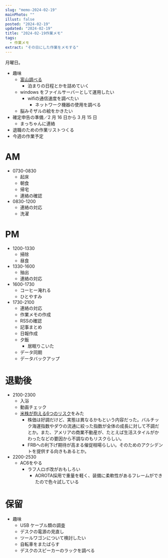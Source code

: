 ```yaml
---
slug: "memo-2024-02-19"
mainPhoto: ""
illust: false
posted: "2024-02-19"
updated: "2024-02-19"
title: "2024-02-19作業メモ"
tags:
  - 作業メモ
extract: "その日にした作業をメモする"
---
```


月曜日。

- 趣味
  - [富山調べる](https://docs.google.com/document/d/1JdWkhu_hqXsHblQaPn_yJxKrzq-jvxeymWYBfapRKBU/edit#heading=h.88gi7qwvidj8)
    - 泊まりの日程とかを詰めていく
  - windows をファイルサーバーとして運用したい
    - wifiの通信速度を調べたい
      - ネットワーク機器の使用を調べる
  - 脳みそザルの絵をかきたい
- 確定申告の準備／2 月 16 日から 3 月 15 日
  - まっちゃんに連絡
- 退職のための作業リストつくる
- 今週の作業予定

# AM

- 0730-0830
  - 起床
  - 朝食
  - 帰宅
  - 連絡の確認
- 0830-1200
  - 連絡の対応
  - 洗濯

# PM

- 1200-1330
  - 掃除
  - 昼食
- 1330-1600
  - 抽出
  - 連絡の対応
- 1600-1730
  - コーヒー淹れる
  - ひとやすみ
- 1730-2100
  - 連絡の対応
  - 作業メモの作成
  - RSSの確認
  - 記事まとめ
  - 日報作成
  - 夕飯
    - 居眠りこいた
  - データ同期
  - データバックアップ

# 退勤後

- 2100-2300
  - 入浴
  - 動画チェック
  - [米株が抱える6つのリスク](https://www.youtube.com/watch?v=GL4h3jkLWbI&t=2s&ab_channel=%E6%8E%A2%E7%A9%B6%21%E3%82%A8%E3%83%9F%E3%83%B3%E3%83%81%E3%83%A3%E3%83%B3%E3%83%8D%E3%83%AB)をみた
    - 株価は好調だけど、実態は異なるかもという内容だった。バルチック海運指数やダウの流通に絞った指数が全体の成長に対して不調だとか。また、アメリアの商業不動産が、たとえば生活スタイルがかわったなどの要因から不調なのもリスクらしい。  
    - FRBへの利下げ期待が高まる催促相場らしい。そのためのアクシデントを提供する向きもあるとか。
- 2200-2530
  - AC6をやる
    - ラフ人ロボ改がおもしろい
      - AOROTA採用で重量を軽く、装備に柔軟性があるフレームができたので色々試している


# 保留

- 趣味
  - USB ケーブル類の調査
  - デスクの電源の見直し
  - ツールワゴンについて検討したい
  - 自転車をまたばらす
  - デスクのスピーカーのラックを調べる